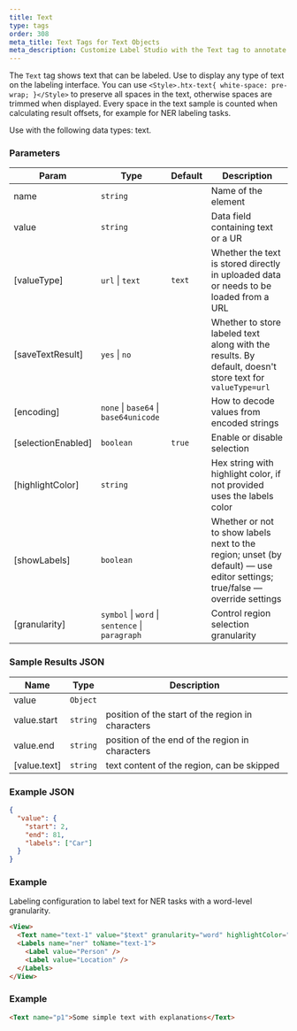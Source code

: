 ```yaml
---
title: Text
type: tags
order: 308
meta_title: Text Tags for Text Objects
meta_description: Customize Label Studio with the Text tag to annotate text for NLP and NER machine learning and data science projects.
---
```


The `Text` tag shows text that can be labeled. Use to display any type of text on the labeling interface.
You can use `<Style>.htx-text{ white-space: pre-wrap; }</Style>` to preserve all spaces in the text, otherwise spaces are trimmed when displayed.
Every space in the text sample is counted when calculating result offsets, for example for NER labeling tasks.

Use with the following data types: text.

### Parameters

| Param | Type | Default | Description |
| --- | --- | --- | --- |
| name | <code>string</code> |  | Name of the element |
| value | <code>string</code> |  | Data field containing text or a UR |
| [valueType] | <code>url</code> \| <code>text</code> | <code>text</code> | Whether the text is stored directly in uploaded data or needs to be loaded from a URL |
| [saveTextResult] | <code>yes</code> \| <code>no</code> |  | Whether to store labeled text along with the results. By default, doesn't store text for `valueType=url` |
| [encoding] | <code>none</code> \| <code>base64</code> \| <code>base64unicode</code> |  | How to decode values from encoded strings |
| [selectionEnabled] | <code>boolean</code> | <code>true</code> | Enable or disable selection |
| [highlightColor] | <code>string</code> |  | Hex string with highlight color, if not provided uses the labels color |
| [showLabels] | <code>boolean</code> |  | Whether or not to show labels next to the region; unset (by default) — use editor settings; true/false — override settings |
| [granularity] | <code>symbol</code> \| <code>word</code> \| <code>sentence</code> \| <code>paragraph</code> |  | Control region selection granularity |

### Sample Results JSON

| Name | Type | Description |
| --- | --- | --- |
| value | <code>Object</code> |  |
| value.start | <code>string</code> | position of the start of the region in characters |
| value.end | <code>string</code> | position of the end of the region in characters |
| [value.text] | <code>string</code> | text content of the region, can be skipped |

### Example JSON
```json
{
  "value": {
    "start": 2,
    "end": 81,
    "labels": ["Car"]
  }
}
```

### Example

Labeling configuration to label text for NER tasks with a word-level granularity.

```html
<View>
  <Text name="text-1" value="$text" granularity="word" highlightColor="#ff0000" />
  <Labels name="ner" toName="text-1">
    <Label value="Person" />
    <Label value="Location" />
  </Labels>
</View>
```
### Example
```html
<Text name="p1">Some simple text with explanations</Text>
```
